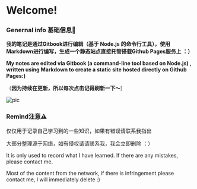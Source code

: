 # Welcome!

### Genernal info 基础信息📝

**我的笔记是通过Gitbook进行编辑（基于 Node.js 的命令行工具），使用 Markdown进行编写，生成一个静态站点直接托管搭载Github Pages服务上 ：）**

**My notes are edited via Gitbook (a command-line tool based on Node.js) , written using Markdown to create a static site hosted directly on Github Pages:)**



（**因为持续在更新，所以每次点击记得刷新一下～**）

![pic](https://www.thecoderpedia.com/wp-content/uploads/2020/06/Programming-Memes-Programmer-while-sleeping.jpg?x34900)

### Remind注意⚠️

仅仅用于记录自己学习到的一些知识，如果有错误请联系我指出

大部分整理源于网络，如有侵权请请联系我，我会立即删除 ：）

It is only used to record what I have learned. If there are any mistakes, please contact me.

Most of the content from the network, if there is infringement please contact me, I will immediately delete :)
